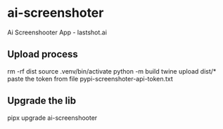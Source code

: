 # ai-screenshoter
Ai Screenshooter App - lastshot.ai


## Upload process
rm -rf dist
source .venv/bin/activate
python -m build
twine upload dist/*
paste the token from file pypi-screenshoter-api-token.txt

## Upgrade the lib
pipx upgrade ai-screenshooter